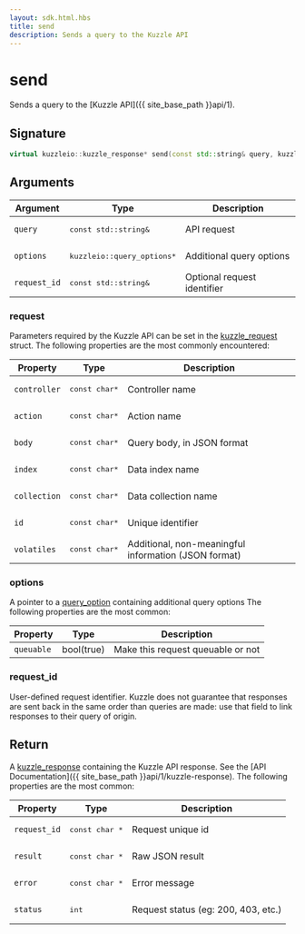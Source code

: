 ```yaml
---
layout: sdk.html.hbs
title: send
description: Sends a query to the Kuzzle API
---
```


# send

Sends a query to the [Kuzzle API]({{ site_base_path }}api/1).

## Signature

```cpp
virtual kuzzleio::kuzzle_response* send(const std::string& query, kuzzleio::query_options *options, const std::string& request_id) = 0;
```

## Arguments

| Argument  | Type             | Description
| --------- | ---------------- | ------------------------
| `query` | <pre>const std::string&</pre> | API request
| `options` | <pre>kuzzleio::query_options*</pre>  | Additional query options
| `request_id` | <pre>const std::string&</pre> | Optional request identifier

### **request**

Parameters required by the Kuzzle API can be set in the [kuzzle_request](https://github.com/kuzzleio/sdk-c/blob/master/include/internal/kuzzle_structs.h#L195) struct.
The following properties are the most commonly encountered:

| Property     | Type         | Description 
| ------------ | ------------ | ------------------------------------------------------------------ |
| `controller` | <pre>const char*</pre> | Controller name                                          |
| `action`     | <pre>const char*</pre> | Action name                                              |
| `body`       | <pre>const char*</pre> | Query body, in JSON format                               |
| `index`      | <pre>const char*</pre> | Data index name                                          |
| `collection` | <pre>const char*</pre> | Data collection name                                     |
| `id`         | <pre>const char*</pre> | Unique identifier                                        |
| `volatiles`  | <pre>const char*</pre> | Additional, non-meaningful information (JSON format)     |

### **options**

A pointer to a [query_option](https://github.com/kuzzleio/sdk-c/blob/master/include/internal/kuzzle_structs.h#L129) containing additional query options
The following properties are the most common:

| Property   | Type    | Description
| ---------- | ------- | --------------------------------- |
| `queuable` | bool(true) | Make this request queuable or not |

### **request_id**

User-defined request identifier. Kuzzle does not guarantee that responses are sent back in the same order than queries are made: use that field to link responses to their query of origin.

## Return

A [kuzzle_response](https://github.com/kuzzleio/sdk-c/blob/master/include/internal/kuzzle_structs.h#L152) containing the Kuzzle API response. See the [API Documentation]({{ site_base_path }}api/1/kuzzle-response).
The following properties are the most common:

| Property     | Type   | Description                         |
| ------------ | ------ | ----------------------------------- |
| `request_id` | <pre>const char *</pre> | Request unique id                   |
| `result`     | <pre>const char *</pre> | Raw JSON result                     |
| `error`      | <pre>const char *</pre> | Error message                       |
| `status`     | <pre>int</pre>    | Request status (eg: 200, 403, etc.) |
